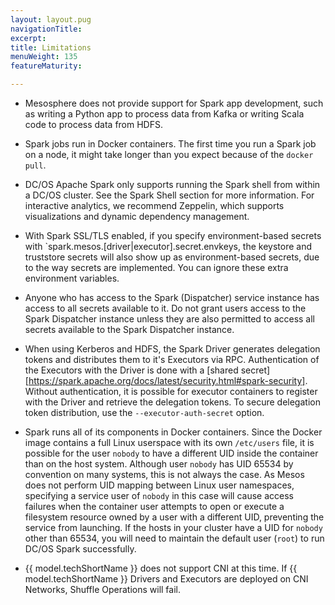 ```yaml
---
layout: layout.pug
navigationTitle: 
excerpt:
title: Limitations
menuWeight: 135
featureMaturity:

---
```


<!-- This source repo for this topic is https://github.com/mesosphere/dcos-commons -->


*   Mesosphere does not provide support for Spark app development, such as writing a Python app to process data from
    Kafka or writing Scala code to process data from HDFS.

*   Spark jobs run in Docker containers. The first time you run a Spark job on a node, it might take longer than you
    expect because of the `docker pull`.

*   DC/OS Apache Spark only supports running the Spark shell from within a DC/OS cluster. See the Spark Shell section
    for more information. For interactive analytics, we recommend Zeppelin, which supports visualizations and dynamic
    dependency management.

*   With Spark SSL/TLS enabled, if you specify environment-based secrets with
    `spark.mesos.[driver|executor].secret.envkeys, the keystore and truststore secrets will also show up as
    environment-based secrets, due to the way secrets are implemented. You can ignore these extra environment variables.

*   Anyone who has access to the Spark (Dispatcher) service instance has access to all secrets available to it. Do not
    grant users access to the Spark Dispatcher instance unless they are also permitted to access all secrets available
    to the Spark Dispatcher instance.

*   When using Kerberos and HDFS, the Spark Driver generates delegation tokens and distributes them to it's Executors
    via RPC.  Authentication of the Executors with the Driver is done with a [shared
    secret][https://spark.apache.org/docs/latest/security.html#spark-security]. Without authentication, it is possible
    for executor containers to register with the Driver and retrieve the delegation tokens. To secure delegation token
    distribution, use the `--executor-auth-secret` option. 

*   Spark runs all of its components in Docker containers. Since the Docker image contains a full Linux userspace with
    its own `/etc/users` file, it is possible for the user `nobody` to have a different UID inside the
    container than on the host system. Although user `nobody` has UID 65534 by convention on many systems, this is not
    always the case. As Mesos does not perform UID mapping between Linux user namespaces, specifying a service user of
    `nobody` in this case will cause access failures when the container user attempts to open or execute a filesystem
    resource owned by a user with a different UID, preventing the service from launching. If the hosts in your cluster
    have a UID for `nobody` other than 65534, you will need to maintain the default user (`root`) to run DC/OS Spark
    successfully.

*   {{ model.techShortName }} does not support CNI at this time. If {{ model.techShortName }} Drivers and       Executors are deployed on CNI Networks, Shuffle Operations will fail.
